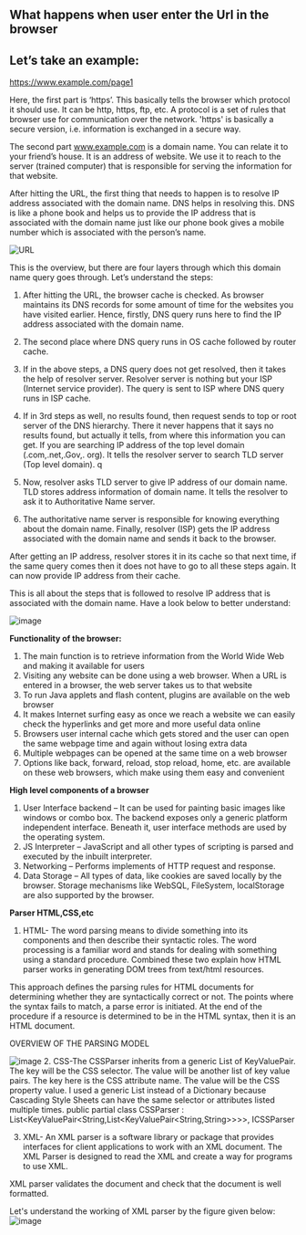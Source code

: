 **What happens when user enter the Url in the browser**
--------------------------------------------------------------------
**Let’s take an example:**
--------------------------------------------------------
https://www.example.com/page1

Here, the first part is ‘https’. This basically tells the browser which protocol it should use. It can be http, https, ftp, etc. A protocol is a set of rules that browser use for communication over the network. 'https' is basically a secure version, i.e. information is exchanged in a secure way.

The second part www.example.com is a domain name. You can relate it to your friend’s house. It is an address of website. We use it to reach to the server (trained computer) that is responsible for serving the information for that website.

After hitting the URL, the first thing that needs to happen is to resolve IP address associated with the domain name. DNS helps in resolving this. DNS is like a phone book and helps us to provide the IP address that is associated with the domain name just like our phone book gives a mobile number which is associated with the person’s name.
    
![URL](https://user-images.githubusercontent.com/29429285/208106426-8655edc1-e695-4fff-8150-3f216d1f4e31.png)

This is the overview, but there are four layers through which this domain name query goes through. Let’s understand the steps:

1. After hitting the URL, the browser cache is checked. As browser maintains its DNS records for some amount of time for the websites you have visited earlier. Hence, firstly, DNS query runs here to find the IP address associated with the domain name.

2. The second place where DNS query runs in OS cache followed by router cache.

3. If in the above steps, a DNS query does not get resolved, then it takes the help of resolver server. Resolver server is nothing but your ISP (Internet service provider). The query is sent to ISP where DNS query runs in ISP cache.

4. If in 3rd steps as well, no results found, then request sends to top or root server of the DNS hierarchy. There it never happens that it says no results found, but actually it tells, from where this information you can get. If you are searching IP address of the top level domain (.com,.net,.Gov,. org). It tells the resolver server to search TLD server (Top level domain).
 q
5. Now, resolver asks TLD server to give IP address of our domain name. TLD stores address information of domain name. It tells the resolver to ask it to Authoritative Name server.

6. The authoritative name server is responsible for knowing everything about the domain name. Finally, resolver (ISP) gets the IP address associated with the domain name and sends it back to the browser.

After getting an IP address, resolver stores it in its cache so that next time, if the same query comes then it does not have to go to all these steps again. It can now provide IP address from their cache.

This is all about the steps that is followed to resolve IP address that is associated with the domain name. Have a look below to better understand:

![image](https://user-images.githubusercontent.com/29429285/208107884-cfc87be3-fa95-47d8-815f-abc0608cdb50.png)

**Functionality of the browser:**
1. The main function is to retrieve information from the World Wide Web and making it available for users
2. Visiting any website can be done using a web browser. When a URL is entered in a browser, the web server takes us to that website
3. To run Java applets and flash content, plugins are available on the web browser
4. It makes Internet surfing easy as once we reach a website we can easily check the hyperlinks and get more and more useful data online
5. Browsers user internal cache which gets stored and the user can open the same webpage time and again without losing extra data 
6. Multiple webpages can be opened at the same time on a web browser
7. Options like back, forward, reload, stop reload, home, etc. are available on these web browsers, which make using them easy and convenient

**High level components of a browser**
1. User Interface backend – It can be used for painting basic images like windows or combo box. The backend exposes only a generic platform independent interface. Beneath it, user interface methods are used by the operating system.
2. JS Interpreter – JavaScript and all other types of scripting is parsed and executed by the inbuilt interpreter.
3. Networking – Performs implements of HTTP request and response.
4. Data Storage – All types of data, like cookies are saved locally by the browser. Storage mechanisms like WebSQL, FileSystem, localStorage are also supported by the browser.

**Parser HTML,CSS,etc**
1. HTML- The word parsing means to divide something into its components and then describe their syntactic roles. The word processing is a familiar word and stands for dealing with something using a standard procedure. Combined these two explain how HTML parser works in generating DOM trees from text/html resources.

This approach defines the parsing rules for HTML documents for determining whether they are syntactically correct or not. The points where the syntax fails to match, a parse error is initiated. At the end of the procedure if a resource is determined to be in the HTML syntax, then it is an HTML document.

OVERVIEW OF THE PARSING MODEL

![image](https://user-images.githubusercontent.com/29429285/208249905-bf3fce59-b8bd-4eb5-9b97-e8b6d97198d2.png)
2. CSS-The CSSParser inherits from a generic List of KeyValuePair. The key will be the CSS selector. The value will be another list of key value pairs. The key here is the CSS attribute name. The value will be the CSS property value. I used a generic List instead of a Dictionary because Cascading Style Sheets can have the same selector or attributes listed multiple times.
public partial class CSSParser : List<KeyValuePair<String,List<KeyValuePair<String,String>>>>, ICSSParser

3. XML- An XML parser is a software library or package that provides interfaces for client applications to work with an XML document. The XML Parser is designed to read the XML and create a way for programs to use XML.

XML parser validates the document and check that the document is well formatted.

Let's understand the working of XML parser by the figure given below:
![image](https://user-images.githubusercontent.com/29429285/208250036-39bcabda-61f3-45aa-8c3e-63b64eee5001.png)

